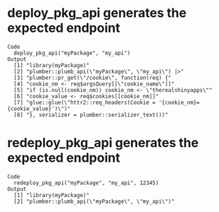 # deploy_pkg_api generates the expected endpoint

    Code
      deploy_pkg_api("myPackage", "my_api")
    Output
      [1] "library(myPackage)"                                                       
      [2] "plumber::plumb_api(\"myPackage\", \"my_api\") |>"                         
      [3] "plumber::pr_get(\"/cookie\", function(req) {"                             
      [4] "cookie_nm <- req$argsQuery[[\"cookie_name\"]]"                            
      [5] "if (is.null(cookie_nm)) cookie_nm <- \"therealshinyapps\""                
      [6] "cookie_value <- req$cookies[[cookie_nm]]"                                 
      [7] "glue::glue(\"httr2::req_headers(Cookie = '{cookie_nm}={cookie_value}')\")"
      [8] "}, serializer = plumber::serializer_text())"                              

# redeploy_pkg_api generates the expected endpoint

    Code
      redeploy_pkg_api("myPackage", "my_api", 12345)
    Output
      [1] "library(myPackage)"                           
      [2] "plumber::plumb_api(\"myPackage\", \"my_api\")"

